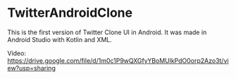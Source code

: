 # TwitterAndroidClone

This is the first version of Twitter Clone UI in Android. It was made in Android Studio with Kotlin and XML.

Video: https://drive.google.com/file/d/1m0c1P9wQXGfyYBoMUlkPdO0orp2Azo3t/view?usp=sharing
